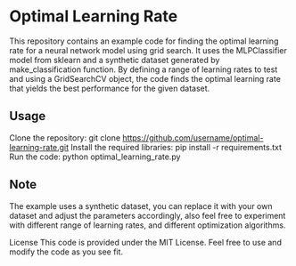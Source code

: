 # Optimal Learning Rate

This repository contains an example code for finding the optimal learning rate for a neural network model using grid search. It uses the MLPClassifier model from sklearn and a synthetic dataset generated by make_classification function. By defining a range of learning rates to test and using a GridSearchCV object, the code finds the optimal learning rate that yields the best performance for the given dataset.

## Usage

Clone the repository: git clone https://github.com/username/optimal-learning-rate.git
Install the required libraries: pip install -r requirements.txt
Run the code: python optimal_learning_rate.py

## Note
The example uses a synthetic dataset, you can replace it with your own dataset and adjust the parameters accordingly, also feel free to experiment with different range of learning rates, and different optimization algorithms.

License
This code is provided under the MIT License. Feel free to use and modify the code as you see fit.

